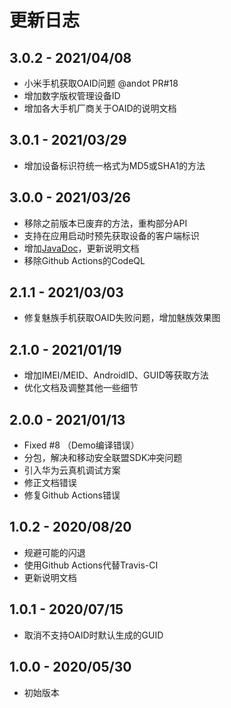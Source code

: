 # 更新日志

## 3.0.2 - 2021/04/08

- 小米手机获取OAID问题 @andot PR#18
- 增加数字版权管理设备ID
- 增加各大手机厂商关于OAID的说明文档

## 3.0.1 - 2021/03/29

- 增加设备标识符统一格式为MD5或SHA1的方法

## 3.0.0 - 2021/03/26

- 移除之前版本已废弃的方法，重构部分API
- 支持在应用启动时预先获取设备的客户端标识
- 增加[JavaDoc](https://gzu-liyujiang.github.io/Android_CN_OAID/)，更新说明文档
- 移除Github Actions的CodeQL

## 2.1.1 - 2021/03/03

- 修复魅族手机获取OAID失败问题，增加魅族效果图

## 2.1.0 - 2021/01/19

- 增加IMEI/MEID、AndroidID、GUID等获取方法
- 优化文档及调整其他一些细节

## 2.0.0 - 2021/01/13

- Fixed #8 （Demo编译错误）
- 分包，解决和移动安全联盟SDK冲突问题
- 引入华为云真机调试方案
- 修正文档错误
- 修复Github Actions错误

## 1.0.2 - 2020/08/20

- 规避可能的闪退
- 使用Github Actions代替Travis-CI
- 更新说明文档

## 1.0.1 - 2020/07/15

- 取消不支持OAID时默认生成的GUID

## 1.0.0 - 2020/05/30

- 初始版本

